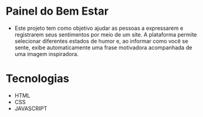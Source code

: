 # Painel do Bem Estar
- Este projeto tem como objetivo ajudar as pessoas a expressarem e registrarem seus sentimentos por meio de um site. A plataforma permite selecionar diferentes estados de humor e, ao informar como você se sente, exibe automaticamente uma frase motivadora acompanhada de uma imagem inspiradora.
# Tecnologias
- HTML
- CSS
- JAVASCRIPT
